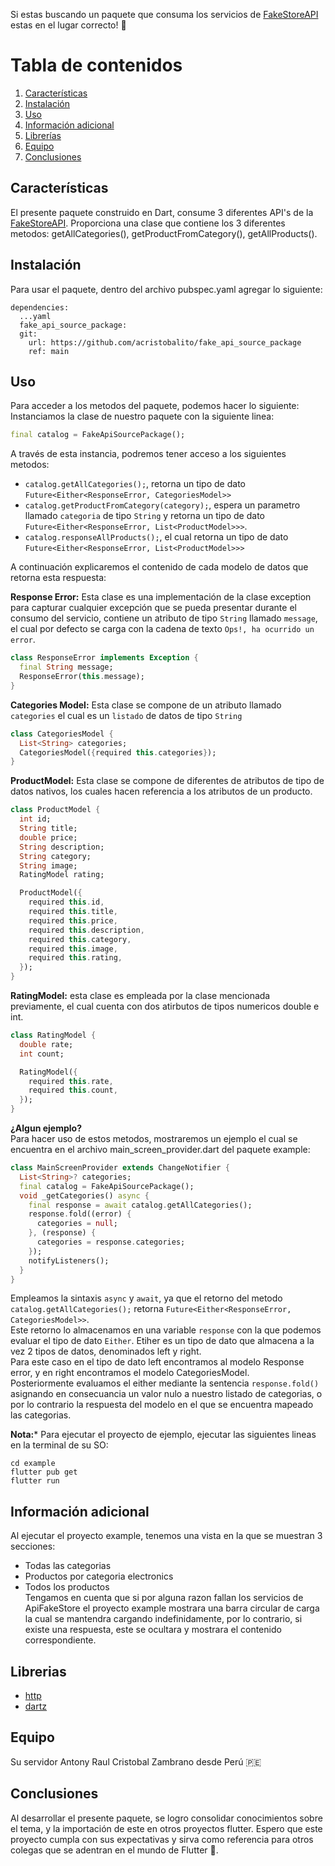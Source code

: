 Si estas buscando un paquete que consuma los servicios de [FakeStoreAPI](https://fakestoreapi.com/) estas en el lugar correcto! 🎉

# Tabla de contenidos
1. [Características](#Características)
2. [Instalación](#Instalación)
3. [Uso](#Uso)
4. [Información adicional](#Información_adicional)
5. [Librerías](#Librerías)
6. [Equipo](#Equipo)
7. [Conclusiones](#Conclusiones)

## Características

El presente paquete construido en Dart, consume 3 diferentes API's de la [FakeStoreAPI](https://fakestoreapi.com/).
Proporciona una clase que contiene los 3 diferentes metodos: getAllCategories(), getProductFromCategory(), getAllProducts(). 

## Instalación

Para usar el paquete, dentro del archivo pubspec.yaml agregar lo siguiente:   
```
dependencies:
  ...yaml
  fake_api_source_package:
  git:
    url: https://github.com/acristobalito/fake_api_source_package
    ref: main
```

## Uso

Para acceder a los metodos del paquete, podemos hacer lo siguiente:  
Instanciamos la clase de nuestro paquete con la siguiente linea:  
```dart
final catalog = FakeApiSourcePackage();
```
A través de esta instancia, podremos tener acceso a los siguientes metodos:  
* `catalog.getAllCategories();`, retorna un tipo de dato `Future<Either<ResponseError, CategoriesModel>>`
* `catalog.getProductFromCategory(category);`, espera un parametro llamado `categoria` de tipo `String` y retorna un tipo de dato `Future<Either<ResponseError, List<ProductModel>>>`.
* `catalog.responseAllProducts();`, el cual retorna un tipo de dato `Future<Either<ResponseError, List<ProductModel>>>`  
  
A continuación explicaremos el contenido de cada modelo de datos que retorna esta respuesta:  
  
**Response Error:** Esta clase es una implementación de la clase exception para capturar cualquier excepción que se pueda presentar durante el consumo del servicio, contiene un atributo de tipo `String` llamado `message`, el cual por defecto se carga con la cadena de texto `Ops!, ha ocurrido un error`.  
```dart
class ResponseError implements Exception {
  final String message;
  ResponseError(this.message);
}
```
**Categories Model:** Esta clase se compone de un atributo llamado `categories` el cual es un `listado` de datos de tipo `String`
```dart
class CategoriesModel {
  List<String> categories;
  CategoriesModel({required this.categories});
}
```
**ProductModel:** Esta clase se compone de diferentes de atributos de tipo de datos nativos, los cuales hacen referencia a los atributos de un producto.
```dart
class ProductModel {
  int id;
  String title;
  double price;
  String description;
  String category;
  String image;
  RatingModel rating;

  ProductModel({
    required this.id,
    required this.title,
    required this.price,
    required this.description,
    required this.category,
    required this.image,
    required this.rating,
  });
}
```
**RatingModel:** esta clase es empleada por la clase mencionada previamente, el cual cuenta con dos atirbutos de tipos numericos double e int.
```dart
class RatingModel {
  double rate;
  int count;

  RatingModel({
    required this.rate,
    required this.count,
  });
}
```
**¿Algun ejemplo?**  
Para hacer uso de estos metodos, mostraremos un ejemplo el cual se encuentra en el archivo main_screen_provider.dart del paquete example:
```dart
class MainScreenProvider extends ChangeNotifier {
  List<String>? categories;
  final catalog = FakeApiSourcePackage();
  void _getCategories() async {
    final response = await catalog.getAllCategories();
    response.fold((error) {
      categories = null;
    }, (response) {
      categories = response.categories;
    });
    notifyListeners();
  }
}
```
Empleamos la sintaxis `async` y `await`, ya que el retorno del metodo `catalog.getAllCategories();` retorna `Future<Either<ResponseError, CategoriesModel>>`.  
Este retorno lo almacenamos en una variable `response` con la que podemos evaluar el tipo de dato `Either`. 
Etiher es un tipo de dato que almacena a la vez 2 tipos de datos, denominados left y right.  
Para este caso en el tipo de dato left encontramos al modelo Response error, y en right encontramos el modelo CategoriesModel.  
Posteriormente evaluamos el either mediante la sentencia `response.fold()` asignando en consecuancia un valor nulo a nuestro listado de categorias, o por lo contrario la respuesta del modelo en el que se encuentra mapeado las categorias.  
  
**Nota:*** Para ejecutar el proyecto de ejemplo, ejecutar las siguientes lineas en la terminal de su SO: 
```batch
cd example
flutter pub get
flutter run
```

## Información adicional

Al ejecutar el proyecto example, tenemos una vista en la que se muestran 3 secciones:  
* Todas las categorias
* Productos por categoria electronics
* Todos los productos  
Tengamos en cuenta que si por alguna razon fallan los servicios de ApiFakeStore el proyecto example mostrara una barra circular de carga la cual se mantendra cargando indefinidamente, por lo contrario, si existe una respuesta, este se ocultara y mostrara el contenido correspondiente.

## Librerias
* [http](https://pub.dev/packages/http)
* [dartz](https://pub.dev/packages/dartz)

## Equipo
 Su servidor Antony Raul Cristobal Zambrano desde Perú 🇵🇪

## Conclusiones
Al desarrollar el presente paquete, se logro consolidar conocimientos sobre el tema, y la importación de este en otros proyectos flutter.
Espero que este proyecto cumpla con sus expectativas y sirva como referencia para otros colegas que se adentran en el mundo de Flutter 🩵.
